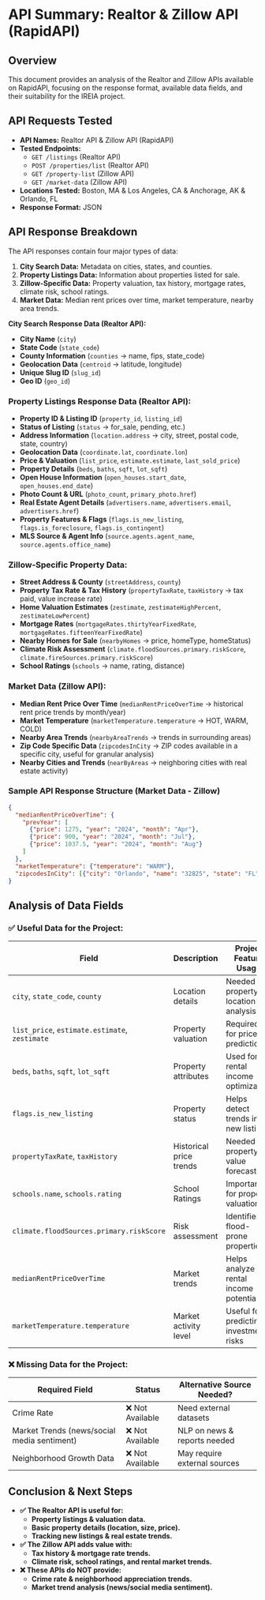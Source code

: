 # API Summary: Realtor & Zillow API (RapidAPI)

## Overview
This document provides an analysis of the Realtor and Zillow APIs available on RapidAPI, focusing on the response format, available data fields, and their suitability for the IREIA project.

## API Requests Tested
- **API Names:** Realtor API & Zillow API (RapidAPI)
- **Tested Endpoints:**
  - `GET /listings` (Realtor API)
  - `POST /properties/list` (Realtor API)
  - `GET /property-list` (Zillow API)
  - `GET /market-data` (Zillow API)
- **Locations Tested:** Boston, MA & Los Angeles, CA & Anchorage, AK & Orlando, FL
- **Response Format:** JSON

## API Response Breakdown
The API responses contain four major types of data:
1. **City Search Data:** Metadata on cities, states, and counties.
2. **Property Listings Data:** Information about properties listed for sale.
3. **Zillow-Specific Data:** Property valuation, tax history, mortgage rates, climate risk, school ratings.
4. **Market Data:** Median rent prices over time, market temperature, nearby area trends.

**City Search Response Data (Realtor API):**
- **City Name** (`city`)
- **State Code** (`state_code`)
- **County Information** (`counties` → name, fips, state_code)
- **Geolocation Data** (`centroid` → latitude, longitude)
- **Unique Slug ID** (`slug_id`)
- **Geo ID** (`geo_id`)

### **Property Listings Response Data (Realtor API):**
- **Property ID & Listing ID** (`property_id`, `listing_id`)
- **Status of Listing** (`status` → for_sale, pending, etc.)
- **Address Information** (`location.address` → city, street, postal code, state, country)
- **Geolocation Data** (`coordinate.lat`, `coordinate.lon`)
- **Price & Valuation** (`list_price`, `estimate.estimate`, `last_sold_price`)
- **Property Details** (`beds`, `baths`, `sqft`, `lot_sqft`)
- **Open House Information** (`open_houses.start_date`, `open_houses.end_date`)
- **Photo Count & URL** (`photo_count`, `primary_photo.href`)
- **Real Estate Agent Details** (`advertisers.name`, `advertisers.email`, `advertisers.href`)
- **Property Features & Flags** (`flags.is_new_listing`, `flags.is_foreclosure`, `flags.is_contingent`)
- **MLS Source & Agent Info** (`source.agents.agent_name`, `source.agents.office_name`)

### **Zillow-Specific Property Data:**
- **Street Address & County** (`streetAddress`, `county`)
- **Property Tax Rate & Tax History** (`propertyTaxRate`, `taxHistory` → tax paid, value increase rate)
- **Home Valuation Estimates** (`zestimate`, `zestimateHighPercent`, `zestimateLowPercent`)
- **Mortgage Rates** (`mortgageRates.thirtyYearFixedRate`, `mortgageRates.fifteenYearFixedRate`)
- **Nearby Homes for Sale** (`nearbyHomes` → price, homeType, homeStatus)
- **Climate Risk Assessment** (`climate.floodSources.primary.riskScore`, `climate.fireSources.primary.riskScore`)
- **School Ratings** (`schools` → name, rating, distance)

### **Market Data (Zillow API):**
- **Median Rent Price Over Time** (`medianRentPriceOverTime` → historical rent price trends by month/year)
- **Market Temperature** (`marketTemperature.temperature` → HOT, WARM, COLD)
- **Nearby Area Trends** (`nearbyAreaTrends` → trends in surrounding areas)
- **Zip Code Specific Data** (`zipcodesInCity` → ZIP codes available in a specific city, useful for granular analysis)
- **Nearby Cities and Trends** (`nearByAreas` → neighboring cities with real estate activity)

### Sample API Response Structure (Market Data - Zillow)
```json
{
  "medianRentPriceOverTime": {
    "prevYear": [
      {"price": 1275, "year": "2024", "month": "Apr"},
      {"price": 900, "year": "2024", "month": "Jul"},
      {"price": 1037.5, "year": "2024", "month": "Aug"}
    ]
  },
  "marketTemperature": {"temperature": "WARM"},
  "zipcodesInCity": [{"city": "Orlando", "name": "32825", "state": "FL"}]
}
```

## Analysis of Data Fields
### ✅ **Useful Data for the Project:**
| Field                                     | Description                      | Project Feature Usage                 |
|-------------------------------------------|----------------------------------|--------------------------------------|
| `city`, `state_code`, `county`            | Location details                 | Needed for property location analysis |
| `list_price`, `estimate.estimate`, `zestimate` | Property valuation          | Required for price prediction         |
| `beds`, `baths`, `sqft`, `lot_sqft`       | Property attributes              | Used for rental income optimization   |
| `flags.is_new_listing`                    | Property status                  | Helps detect trends in new listings   |
| `propertyTaxRate`, `taxHistory`           | Historical price trends          | Needed for property value forecasting |
| `schools.name`, `schools.rating`          | School Ratings                   | Important for property valuation      |
| `climate.floodSources.primary.riskScore`  | Risk assessment                  | Identifies flood-prone properties     |
| `medianRentPriceOverTime`                 | Market trends                    | Helps analyze rental income potential |
| `marketTemperature.temperature`           | Market activity level            | Useful for predicting investment risks|

### ❌ **Missing Data for the Project:**
| Required Field                              | Status              | Alternative Source Needed?               |
|---------------------------------------------|---------------------|------------------------------------------|
| Crime Rate                                  | ❌ Not Available    | Need external datasets                   |
| Market Trends (news/social media sentiment) | ❌ Not Available    | NLP on news & reports needed             |
| Neighborhood Growth Data                    | ❌ Not Available    | May require external sources             |

## **Conclusion & Next Steps**
- **✅ The Realtor API is useful for:** 
  - **Property listings & valuation data.**
  - **Basic property details (location, size, price).**
  - **Tracking new listings & real estate trends.**
- **✅ The Zillow API adds value with:**
  - **Tax history & mortgage rate trends.**
  - **Climate risk, school ratings, and rental market trends.**
- **❌ These APIs do NOT provide:**
  - **Crime rate & neighborhood appreciation trends.**
  - **Market trend analysis (news/social media sentiment).**
